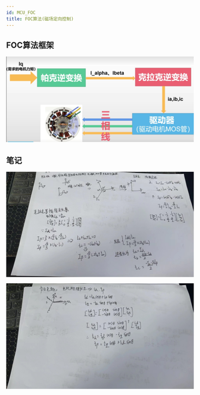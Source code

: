 ```yaml
---
id: MCU_FOC
title: FOC算法(磁场定向控制)
---
```

## FOC算法框架
![3D1](img/FOC/NO1.png)


## 笔记

![3D1](img/FOC/FOC1.jpg)

![3D1](img/FOC/FOC2.jpg)